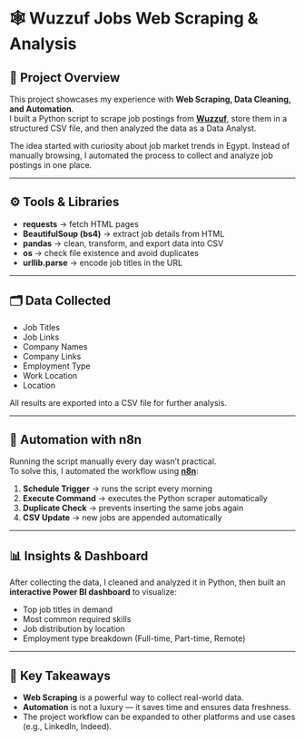 
# 🕸️ Wuzzuf Jobs Web Scraping & Analysis

## 📌 Project Overview
This project showcases my experience with **Web Scraping, Data Cleaning, and Automation**.  
I built a Python script to scrape job postings from **[Wuzzuf](https://wuzzuf.net)**, store them in a structured CSV file, and then analyzed the data as a Data Analyst.  

The idea started with curiosity about job market trends in Egypt. Instead of manually browsing, I automated the process to collect and analyze job postings in one place.

---

## ⚙️ Tools & Libraries
- **requests** → fetch HTML pages  
- **BeautifulSoup (bs4)** → extract job details from HTML  
- **pandas** → clean, transform, and export data into CSV  
- **os** → check file existence and avoid duplicates  
- **urllib.parse** → encode job titles in the URL  

---

## 🗂 Data Collected
- Job Titles  
- Job Links  
- Company Names  
- Company Links  
- Employment Type  
- Work Location  
- Location  

All results are exported into a CSV file for further analysis.

---

## 🤖 Automation with n8n
Running the script manually every day wasn’t practical.  
To solve this, I automated the workflow using **[n8n](https://n8n.io/)**:  

1. **Schedule Trigger** → runs the script every morning  
2. **Execute Command** → executes the Python scraper automatically  
3. **Duplicate Check** → prevents inserting the same jobs again  
4. **CSV Update** → new jobs are appended automatically  

---

## 📊 Insights & Dashboard
After collecting the data, I cleaned and analyzed it in Python, then built an **interactive Power BI dashboard** to visualize:  
- Top job titles in demand  
- Most common required skills  
- Job distribution by location  
- Employment type breakdown (Full-time, Part-time, Remote)  

---

## 🚀 Key Takeaways
- **Web Scraping** is a powerful way to collect real-world data.  
- **Automation** is not a luxury — it saves time and ensures data freshness.  
- The project workflow can be expanded to other platforms and use cases (e.g., LinkedIn, Indeed).  

